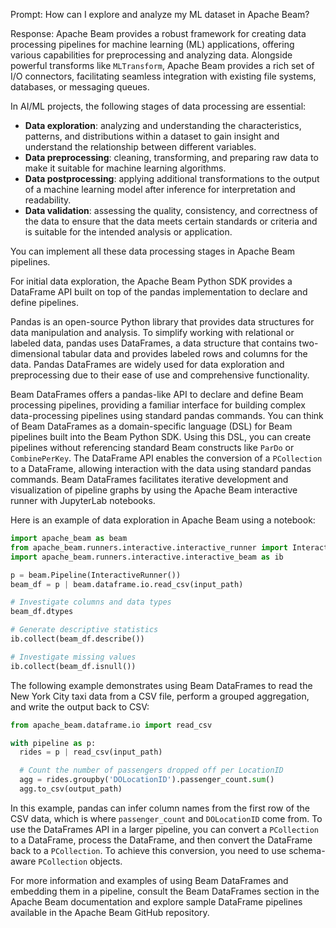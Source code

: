 Prompt:
How can I explore and analyze my ML dataset in Apache Beam?

Response:
Apache Beam provides a robust framework for creating data processing pipelines for machine learning (ML) applications, offering various capabilities for preprocessing and analyzing data. Alongside powerful transforms like `MLTransform`, Apache Beam provides a rich set of I/O connectors, facilitating seamless integration with existing file systems, databases, or messaging queues.

In AI/ML projects, the following stages of data processing are essential:
* **Data exploration**: analyzing and understanding the characteristics, patterns, and distributions within a dataset to gain insight and understand the relationship between different variables.
* **Data preprocessing**: cleaning, transforming, and preparing raw data to make it suitable for machine learning algorithms.
* **Data postprocessing**: applying additional transformations to the output of a machine learning model after inference for interpretation and readability.
* **Data validation**: assessing the quality, consistency, and correctness of the data to ensure that the data meets certain standards or criteria and is suitable for the intended analysis or application.

You can implement all these data processing stages in Apache Beam pipelines.

For initial data exploration, the Apache Beam Python SDK provides a DataFrame API built on top of the pandas implementation to declare and define pipelines.

Pandas is an open-source Python library that provides data structures for data manipulation and analysis. To simplify working with relational or labeled data, pandas uses DataFrames, a data structure that contains two-dimensional tabular data and provides labeled rows and columns for the data. Pandas DataFrames are widely used for data exploration and preprocessing due to their ease of use and comprehensive functionality.

Beam DataFrames offers a pandas-like API to declare and define Beam processing pipelines, providing a familiar interface for building complex data-processing pipelines using standard pandas commands. You can think of Beam DataFrames as a domain-specific language (DSL) for Beam pipelines built into the Beam Python SDK. Using this DSL, you can create pipelines without referencing standard Beam constructs like `ParDo` or `CombinePerKey`. The DataFrame API enables the conversion of a `PCollection` to a DataFrame, allowing interaction with the data using standard pandas commands. Beam DataFrames facilitates iterative development and visualization of pipeline graphs by using the Apache Beam interactive runner with JupyterLab notebooks.

Here is an example of data exploration in Apache Beam using a notebook:

```python
import apache_beam as beam
from apache_beam.runners.interactive.interactive_runner import InteractiveRunner
import apache_beam.runners.interactive.interactive_beam as ib

p = beam.Pipeline(InteractiveRunner())
beam_df = p | beam.dataframe.io.read_csv(input_path)

# Investigate columns and data types
beam_df.dtypes

# Generate descriptive statistics
ib.collect(beam_df.describe())

# Investigate missing values
ib.collect(beam_df.isnull())
```

The following example demonstrates using Beam DataFrames to read the New York City taxi data from a CSV file, perform a grouped aggregation, and write the output back to CSV:

```python
from apache_beam.dataframe.io import read_csv

with pipeline as p:
  rides = p | read_csv(input_path)

  # Count the number of passengers dropped off per LocationID
  agg = rides.groupby('DOLocationID').passenger_count.sum()
  agg.to_csv(output_path)
```

In this example, pandas can infer column names from the first row of the CSV data, which is where `passenger_count` and `DOLocationID` come from.
To use the DataFrames API in a larger pipeline, you can convert a `PCollection` to a DataFrame, process the DataFrame, and then convert the DataFrame back to a `PCollection`. To achieve this conversion, you need to use schema-aware `PCollection` objects.

For more information and examples of using Beam DataFrames and embedding them in a pipeline, consult the Beam DataFrames section in the Apache Beam documentation and explore sample DataFrame pipelines available in the Apache Beam GitHub repository.
